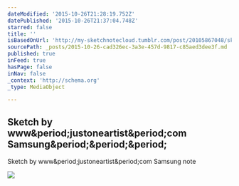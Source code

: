 ```yaml
---
dateModified: '2015-10-26T21:28:19.752Z'
datePublished: '2015-10-26T21:37:04.748Z'
starred: false
title: ''
isBasedOnUrl: 'http://my-sketchnotecloud.tumblr.com/post/20105867048/sketch-by-wwwjustoneartistcom-samsung-note'
sourcePath: _posts/2015-10-26-cad326ec-3a3e-457d-9817-c85aed3dee3f.md
published: true
inFeed: true
hasPage: false
inNav: false
_context: 'http://schema.org'
_type: MediaObject

---
```

<article style=""><h1>Sketch by www&amp;period;justoneartist&amp;period;com Samsung&amp;period;&amp;period;&amp;period;</h1><p>Sketch by www&amp;period;justoneartist&amp;period;com Samsung note</p><img src="http://36.media.tumblr.com/tumblr_m1mstq00Ej1rpz8n2o1_1280.jpg" /></article>